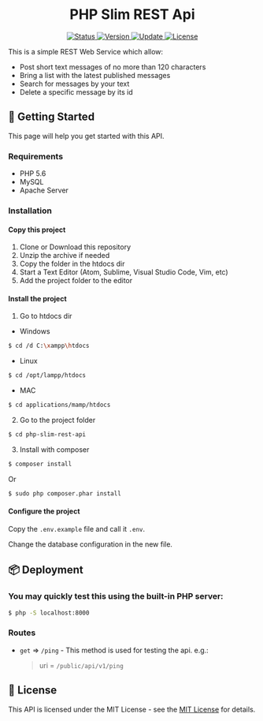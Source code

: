 <div align="center">
	<h1> PHP Slim REST Api</h1>
</div>

<div align="center">
	<a href="#changelog">
		<img src="https://img.shields.io/badge/stability-stable-green.svg" alt="Status">
	</a>
	<a href="#changelog">
		<img src="https://img.shields.io/badge/release-v1.0.0.7-blue.svg" alt="Version">
	</a>
	<a href="#changelog">
		<img src="https://img.shields.io/badge/update-january-yellowgreen.svg" alt="Update">
	</a>
	<a href="#license">
		<img src="https://img.shields.io/badge/license-MIT%20License-green.svg" alt="License">
	</a>
</div>

This is a simple REST Web Service which allow:

  * Post short text messages of no more than 120 characters
  * Bring a list with the latest published messages
  * Search for messages by your text
  * Delete a specific message by its id

<a name="started"></a>
## :traffic_light: Getting Started

This page will help you get started with this API.

<a name="requirements"></a>
### Requirements

  * PHP 5.6
  * MySQL
  * Apache Server

<a name="installation"></a>
### Installation

#### Copy this project

  1. Clone or Download this repository
  2. Unzip the archive if needed
  3. Copy the folder in the htdocs dir
  4. Start a Text Editor (Atom, Sublime, Visual Studio Code, Vim, etc)
  5. Add the project folder to the editor

#### Install the project

  1. Go to htdocs dir

  * Windows

```bash
$ cd /d C:\xampp\htdocs
```

  * Linux

```bash
$ cd /opt/lampp/htdocs
```

  * MAC

```bash
$ cd applications/mamp/htdocs
```

  2. Go to the project folder

```bash
$ cd php-slim-rest-api
```

  3. Install with composer

```bash
$ composer install
```

  Or

```bash
$ sudo php composer.phar install
```

#### Configure the project

  Copy the `.env.example` file and call it `.env`.

  Change the database configuration in the new file.

<a name="deployment"></a>
## :package: Deployment

### You may quickly test this using the built-in PHP server:
```bash
$ php -S localhost:8000
```

### Routes

  * `get` => `/ping` - This method is used for testing the api. e.g.:

    > uri = `/public/api/v1/ping`

<a name="license"></a>
## :memo: License

This API is licensed under the MIT License - see the
 [MIT License](https://opensource.org/licenses/MIT) for details.

